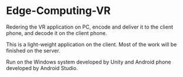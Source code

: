 # Edge-Computing-VR
Redering the VR application on PC, encode and deliver it to the client phone, and decode it on the client phone. 

This is a light-weight application on the client. Most of the work will be finished on the server. 

Run on the Windows system developed by Unity and Android phone developed by Android Studio. 
